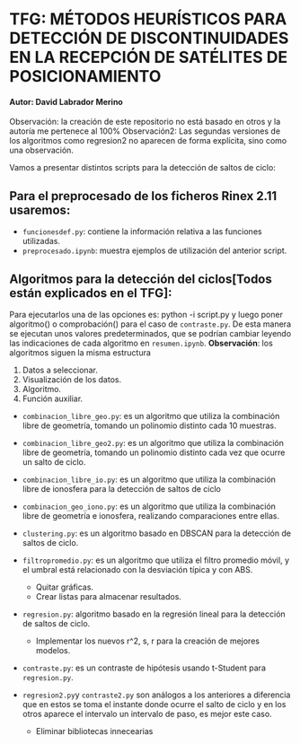 # TFG: MÉTODOS HEURÍSTICOS PARA DETECCIÓN DE DISCONTINUIDADES EN LA RECEPCIÓN DE SATÉLITES DE POSICIONAMIENTO
#### Autor: David Labrador Merino
Observación: la creación de este repositorio no está basado en otros y la autoría me pertenece al 100%
Observación2: Las segundas versiones de los algoritmos como regresion2 no aparecen de forma explícita, sino como una observación.

Vamos a presentar distintos scripts para la detección de saltos de ciclo:

## Para el preprocesado de los ficheros Rinex 2.11 usaremos:

* `funcionesdef.py`: contiene la información relativa a las funciones utilizadas. 
*  `preprocesado.ipynb`: muestra ejemplos de utilización del anterior script.

## Algoritmos para la detección del ciclos[Todos están explicados en el TFG]:

Para ejecutarlos una de las opciones es: python -i script.py y luego poner algoritmo() o comprobación() para el caso de `contraste.py`. De esta manera se ejecutan unos valores predeterminados, que se podrían cambiar leyendo las indicaciones de cada algoritmo en `resumen.ipynb`.
__Observación__: los algoritmos siguen la misma estructura
1. Datos a seleccionar.
2. Visualización de los datos.
3. Algoritmo.
4. Función auxiliar.

* `combinacion_libre_geo.py`: es un algoritmo que utiliza la combinación libre de geometría, tomando un polinomio distinto cada 10 muestras.
* `combinacion_libre_geo2.py`: es un algoritmo que utiliza la combinación libre de geometría, tomando un polinomio distinto cada vez que ocurre un salto de ciclo.
* `combinacion_libre_io.py`: es un algoritmo que utiliza la combinación libre de ionosfera para la detección de saltos de ciclo
* `combinacion_geo_iono.py`: es un algoritmo que utiliza la combinación libre de geometría e ionosfera, realizando comparaciones entre ellas.
	
*  `clustering.py`: es un algoritmo basado en DBSCAN para la detección de saltos de ciclo.
*  `filtropromedio.py`: es un algoritmo que utiliza el filtro promedio móvil, y el umbral está relacionado con la desviación típica y con ABS.
	 * Quitar gráficas.   
	 * Crear listas para almacenar resultados.
* `regresion.py`: algoritmo basado en la regresión lineal para la detección de saltos de ciclo.
	* Implementar los nuevos r^2, s, r para la creación de mejores modelos.
* `contraste.py`: es un contraste de hipótesis usando t-Student para `regresion.py`. 
* `regresion2.py`y `contraste2.py` son análogos a los anteriores a diferencia que en estos se toma el instante donde ocurre el salto de ciclo y en los otros aparece el intervalo un intervalo de paso, es mejor este caso.
	* Eliminar bibliotecas innecearias

